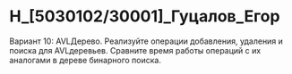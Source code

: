# H_[5030102/30001]_Гуцалов_Егор
Вариант 10: AVL­Дерево.
Реализуйте операции добавления, удаления и поиска для AVL­деревьев. Сравните время работы
операций с их аналогами в дереве бинарного поиска.

